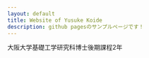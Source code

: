 ```yaml
---
layout: default
title: Website of Yusuke Koide 
description: github pagesのサンプルページです！
---
```

大阪大学基礎工学研究科博士後期課程2年